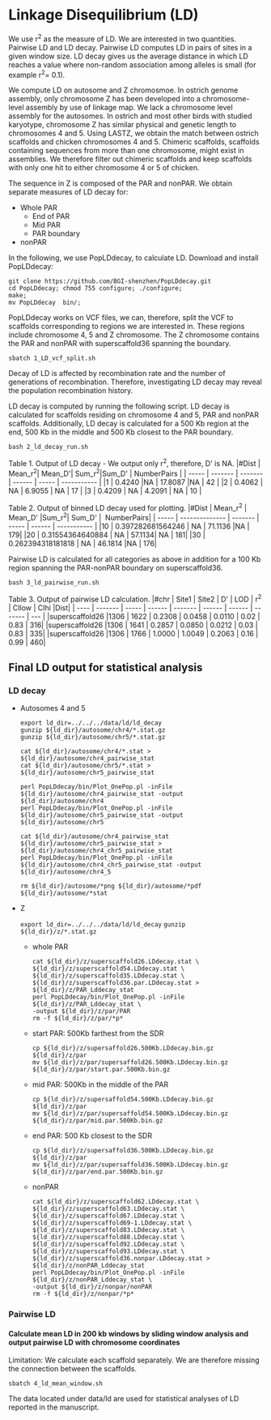# Linkage Disequilibrium (LD)

We use r<sup>2</sup> as the measure of LD. We are interested in two quantities. Pairwise LD and LD decay. 
Pairwise LD computes LD in pairs of sites in a given window size. LD decay gives us the average distance in which
LD reaches a value where non-random association among alleles is small (for example r<sup>2</sup>= 0.1).

We compute LD on autosome and Z chromosmoe. In ostrich genome assembly, only chromosome Z has been
developed into a chromosome-level assembly by use of linkage map. We lack a chromosome level assembly for the autosomes. 
In ostrich and most other birds with studied karyotype, chromosome Z has similar physical and genetic length to chromosomes
4 and 5. Using LASTZ, we obtain the match between ostrich scaffolds and chicken chromosomes 4 and 5. Chimeric scaffolds, scaffolds
containing sequences from more than one chromosome, might exist in assemblies. We therefore filter out chimeric scaffolds and keep scaffolds
with only one hit to either chromosome 4 or 5 of chicken.

The sequence in Z is composed of the PAR and nonPAR. We obtain separate measures of LD decay for:
- Whole PAR
    - End of PAR
    - Mid PAR
    - PAR boundary
- nonPAR

In the following, we use PopLDdecay, to calculate LD. Download and install PopLDdecay:

```
git clone https://github.com/BGI-shenzhen/PopLDdecay.git
cd PopLDdecay; chmod 755 configure; ./configure;
make;
mv PopLDdecay  bin/;
```

PopLDdecay works on VCF files, we can, therefore, split the VCF to scaffolds corresponding to regions
we are interested in. These regions include chromosome 4, 5 and Z chromosome. The Z chromosome contains
the PAR and nonPAR with superscaffold36 spanning the boundary. 

`sbatch 1_LD_vcf_split.sh`

Decay of LD is affected by recombination rate and the number of generations of recombination. Therefore, 
investigating LD decay may reveal the population recombination history. 

LD decay is computed by running the following script. LD decay is calculated for scaffolds residing on chromosome
4 and 5, PAR and nonPAR scaffolds. Additionally, LD decay is calculated for a 500 Kb region at the end, 500 Kb in 
the middle and 500 Kb closest to the PAR boundary.  

`bash 2_ld_decay_run.sh`

Table 1. Output of LD decay - We output only r<sup>2</sup>, therefore, D' is NA.
|#Dist  | Mean_r<sup>2</sup>|  Mean_D'| Sum_r<sup>2</sup>|Sum_D' | NumberPairs |
| ----- | ------- | ------- | ------ | ----- | ----------- |
|1      | 0.4240  |NA    |  17.8087 |NA  |    42 |
|2      | 0.4062 | NA    |  6.9055 | NA    |  17 |
|3      | 0.4209 | NA     | 4.2091 | NA    |  10 |

Table 2. Output of binned LD decay used for plotting.
|#Dist  | Mean_r<sup>2</sup>       | Mean_D' |Sum_r<sup>2</sup>| Sum_D' |  NumberPairs|
| ----- | -------------- | ------- | ----- | ------ | ----------- |
|10     | 0.397282681564246  |     NA  |    71.1136 |NA    |  179|
|20     | 0.31554364640884   |     NA  |    57.1134| NA     | 181|
|30     | 0.262394318181818  |     NA  |   46.1814 |NA    |  176|

Pairwise LD is calculated for all categories as above in addition for a 100 Kb region spanning the PAR-nonPAR boundary on superscaffold36.

`bash 3_ld_pairwise_run.sh`

Table 3. Output of pairwise LD calculation.
|#chr  |  Site1  | Site2 |  D'    |  LOD    | r<sup>2</sup>    | CIlow  | CIhi    |Dist|
| ---- | ------- | ----- | ------ | ------- | ------ | ------ | ------- | --- |
|superscaffold26 |1306  |  1622   | 0.2308 | 0.0458 | 0.0110 | 0.02  |  0.83   | 316|
|superscaffold26 |1306  |  1641   | 0.2857 | 0.0850 | 0.0212 | 0.03  |  0.83   | 335|
|superscaffold26 |1306  |  1766   | 1.0000 | 1.0049 | 0.2063 | 0.16   | 0.99   | 460|

## Final LD output for statistical analysis

### LD decay

- Autosomes 4 and 5
    ```
    export ld_dir=../../../data/ld/ld_decay 
    gunzip ${ld_dir}/autosome/chr4/*.stat.gz
    gunzip ${ld_dir}/autosome/chr5/*.stat.gz

    cat ${ld_dir}/autosome/chr4/*.stat > ${ld_dir}/autosome/chr4_pairwise_stat
    cat ${ld_dir}/autosome/chr5/*.stat > ${ld_dir}/autosome/chr5_pairwise_stat

    perl PopLDdecay/bin/Plot_OnePop.pl -inFile ${ld_dir}/autosome/chr4_pairwise_stat -output ${ld_dir}/autosome/chr4
    perl PopLDdecay/bin/Plot_OnePop.pl -inFile ${ld_dir}/autosome/chr5_pairwise_stat -output ${ld_dir}/autosome/chr5

    cat ${ld_dir}/autosome/chr4_pairwise_stat ${ld_dir}/autosome/chr5_pairwise_stat > ${ld_dir}/autosome/chr4_chr5_pairwise_stat
    perl PopLDdecay/bin/Plot_OnePop.pl -inFile ${ld_dir}/autosome/chr4_chr5_pairwise_stat -output ${ld_dir}/autosome/chr4_5

    rm ${ld_dir}/autosome/*png ${ld_dir}/autosome/*pdf ${ld_dir}/autosome/*stat
    ```

- Z

    `export ld_dir=../../../data/ld/ld_decay`
    `gunzip ${ld_dir}/z/*.stat.gz`

    - whole PAR
        ```
        cat ${ld_dir}/z/superscaffold26.LDdecay.stat \
        ${ld_dir}/z/superscaffold54.LDdecay.stat \
        ${ld_dir}/z/superscaffold35.LDdecay.stat \
        ${ld_dir}/z/superscaffold36.par.LDdecay.stat > ${ld_dir}/z/PAR_Lddecay_stat
        perl PopLDdecay/bin/Plot_OnePop.pl -inFile ${ld_dir}/z/PAR_Lddecay_stat \
        -output ${ld_dir}/z/par/PAR
        rm -f ${ld_dir}/z/par/*p*
        ```
    - start PAR: 500Kb farthest from the SDR
        ```
        cp ${ld_dir}/z/supersaffold26.500Kb.LDdecay.bin.gz ${ld_dir}/z/par
        mv ${ld_dir}/z/par/supersaffold26.500Kb.LDdecay.bin.gz ${ld_dir}/z/par/start.par.500Kb.bin.gz
        ```
    - mid PAR: 500Kb in the middle of the PAR
        ```
        cp ${ld_dir}/z/supersaffold54.500Kb.LDdecay.bin.gz ${ld_dir}/z/par
        mv ${ld_dir}/z/par/supersaffold54.500Kb.LDdecay.bin.gz ${ld_dir}/z/par/mid.par.500Kb.bin.gz
        ```
    - end PAR: 500 Kb closest to the SDR
        ```
        cp ${ld_dir}/z/supersaffold36.500Kb.LDdecay.bin.gz ${ld_dir}/z/par
        mv ${ld_dir}/z/par/supersaffold36.500Kb.LDdecay.bin.gz ${ld_dir}/z/par/end.par.500Kb.bin.gz
        ```
    - nonPAR
        ```
        cat ${ld_dir}/z/superscaffold62.LDdecay.stat \
        ${ld_dir}/z/superscaffold63.LDdecay.stat \
        ${ld_dir}/z/superscaffold67.LDdecay.stat \
        ${ld_dir}/z/superscaffold69-1.LDdecay.stat \
        ${ld_dir}/z/superscaffold83.LDdecay.stat \
        ${ld_dir}/z/superscaffold88.LDdecay.stat \
        ${ld_dir}/z/superscaffold92.LDdecay.stat \
        ${ld_dir}/z/superscaffold93.LDdecay.stat \
        ${ld_dir}/z/superscaffold36.nonpar.LDdecay.stat > ${ld_dir}/z/nonPAR_Lddecay_stat
        perl PopLDdecay/bin/Plot_OnePop.pl -inFile ${ld_dir}/z/nonPAR_Lddecay_stat \
        -output ${ld_dir}/z/nonpar/nonPAR
        rm -f ${ld_dir}/z/nonpar/*p*
        ```

### Pairwise LD 

#### Calculate mean LD in 200 kb windows by sliding window analysis and output pairwise LD with chromosome coordinates

Limitation: We calculate each scaffold separately. We are therefore missing the connection between the scaffolds.

`sbatch 4_ld_mean_window.sh`

The data located under data/ld are used for statistical analyses of LD reported in the manuscript.













